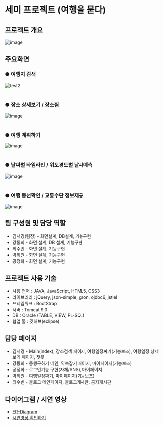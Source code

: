 # 세미 프로젝트 (여행을 묻다)
## 프로젝트 개요
![image](https://user-images.githubusercontent.com/91609858/144403356-ecdee66f-4c97-4b61-b282-b2434ec6d6c9.png)

## 주요화면
### ● 여행지 검색 
![test2](https://user-images.githubusercontent.com/91609858/144409142-38d77bc8-55cd-45bf-82db-3631dcd27daf.jpg) <br><br>
### ● 장소 상세보기 / 장소찜
![image](https://user-images.githubusercontent.com/91609858/144407760-70380522-8032-4a95-894a-e0ae606065a3.png) <br><br>
### ● 여행 계획하기
![image](https://user-images.githubusercontent.com/91609858/144407772-e4dba535-b7ea-425b-bf17-86eb0ee5c9fc.png) <br><br>
### ● 날짜별 타임라인 / 위도경도별 날씨예측
![image](https://user-images.githubusercontent.com/91609858/144407789-02c67ec7-49a8-4a8c-b6dc-8f2c3c31a531.png) <br><br>
### ● 여행 동선확인 / 교통수단 정보제공
![image](https://user-images.githubusercontent.com/91609858/144407801-641e0b76-ce17-4aa3-9f2b-0d1d342b9a60.png)

  
## 팀 구성원 및 담당 역할
- 김서경(팀장) - 화면설계, DB설계, 기능구현
- 강동희 - 화면 설계, DB 설계, 기능구현
- 최수빈 - 화면 설계, 기능구현
- 박희원 - 화면 설계, 기능구현
- 공정화 - 화면 설계, 기능구현

## 프로젝트 사용 기술
- 사용 언어 : JAVA, JavaScript, HTML5, CSS3
- 라이브러리 : jQuery, json-simple, gson, ojdbc6, jstlel
- 프레임워크 : BootStrap
- 서버 : Tomcat 9.0
- DB : Oracle (TABLE, VIEW, PL-SQL)
- 협업 툴 : 깃허브(eclipse)

## 담당 페이지
- 김서경 - Main(index), 장소검색 페이지, 여행일정짜기(기능보조), 여행일정 상세보기 페이지, 챗봇
- 강동희 - 동행구하기 메인, 약속잡기 페이지, 마이페이지(기능보조)
- 공정화 - 로그인기능 구현(자체/SNS), 마이페이지
- 박희원 - 여행일정짜기, 마이페이지(기능보조)
- 최수빈 - 블로그 메인페이지, 블로그게시판, 공지게시판

## 다이어그램 / 시연 영상
- <a href="https://github.com/mrkimjava/semiProject/blob/master/ER-Diagram.PNG">ER-Diagram</a>
- <a href="https://www.youtube.com/watch?v=uI35P3L-Bw4">시연영상 확인하기</a>
